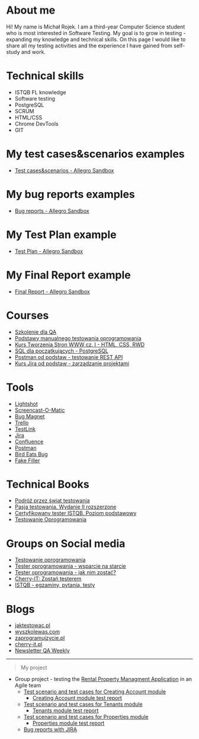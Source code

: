 # About me

Hi! My name is Michał Rojek. I am a third-year Computer Science student who is most interested in Software Testing. My goal is to grow in testing - expanding my knowledge and technical skills. On this page I would like to share all my testing activities and the experience I have gained from self-study and work.


# Technical skills

- ISTQB FL knowledge
- Software testing
- PostgreSQL
- SCRUM
- HTML/CSS
- Chrome DevTools
- GIT


# My test cases&scenarios examples

- [Test cases&scenarios - Allegro Sandbox](https://docs.google.com/spreadsheets/d/1UCYQ3prC0Z2_KKimK8HJKafI8uM0d1q7W_cdWrW3HDs/edit?usp=sharing)


# My bug reports examples

- [Bug reports - Allegro Sandbox](https://docs.google.com/spreadsheets/d/1XtsmHnSx4snaP7sJZNORmMw1KvXxsCVG28_KW9lUsaI/edit?usp=sharing)


# My Test Plan example

- [Test Plan - Allegro Sandbox](https://docs.google.com/document/d/1L6n1X6EVZlrOAsH5FTHoxmw7W-B_OU1uuR97Z0T-vKY/edit?usp=sharing)


# My Final Report example

- [Final Report - Allegro Sandbox](https://docs.google.com/document/d/1PmWp0WVgCoTZUi8ZRTu-MHuZU6oMFov9dNWUfUcIR3A/edit?usp=sharing)


# Courses

- [Szkolenie dla QA](https://szkoleniedlaqa.pl/szkolenie/)
- [Podstawy manualnego testowania oprogramowania](https://www.udemy.com/course/kurs-testowania-oprogramowania/)
- [Kurs Tworzenia Stron WWW cz. I - HTML, CSS, RWD](https://www.udemy.com/course/od-zera-do-front-end-developera-cz1/)
- [SQL dla początkujących - PostgreSQL](https://www.udemy.com/course/sql-dla-poczatkujacych-postgresql-z-podrecznikiem-pdf/)
- [Postman od podstaw - testowanie REST API](https://www.udemy.com/course/postman-od-podstaw-testowanie-rest-api/)
- [Kurs Jira od podstaw - zarządzanie projektami](https://www.udemy.com/course/kurs-jira-od-podstaw-zarzadzanie-projektami/)


# Tools

- [Lightshot](https://app.prntscr.com/pl/)
- [Screencast-O-Matic](https://screencast-o-matic.com/)
- [Bug Magnet](https://chrome.google.com/webstore/detail/bug-magnet/efhedldbjahpgjcneebmbolkalbhckfi?hl=pl)
- [Trello](https://trello.com/)
- [TestLink](https://bitnami.com/stack/testlink)
- [Jira](https://www.atlassian.com/software/jira)
- [Confluence](https://www.atlassian.com/software/confluence)
- [Postman](https://www.postman.com/)
- [Bird Eats Bug](https://birdeatsbug.com/)
- [Fake Filler](https://chrome.google.com/webstore/detail/fake-filler/bnjjngeaknajbdcgpfkgnonkmififhfo)


# Technical Books

- [Podróż przez świat testowania](https://www.funwithbugs.com/landingpage/juz_jest_dostepna/)
- [Pasja testowania. Wydanie II rozszerzone](https://helion.pl/ksiazki/pasja-testowania-wydanie-ii-rozszerzone-krzysztof-jadczyk,paste2.htm#format/d)
- [Certyfikowany tester ISTQB. Poziom podstawowy](https://helion.pl/ksiazki/certyfikowany-tester-istqb-poziom-podstawowy-adam-roman-lucjan-stapp,ctispp.htm#format/d)
- [Testowanie Oprogramowania](https://pwicherski.gitbook.io/testowanie-oprogramowania/)


# Groups on Social media

- [Testowanie oprogramowania](https://www.facebook.com/groups/TestowanieOprogramowania)
- [Tester oprogramowania - wsparcie na starcie](https://www.facebook.com/groups/testeroprogramowania)
- [Tester oprogramowania - jak nim zostać?](https://www.facebook.com/groups/jakzostactesterem/)
- [Cherry-IT: Zostań testerem](https://www.facebook.com/groups/2133784529983322/)
- [ISTQB - egzaminy, pytania, testy](https://www.facebook.com/groups/194288250951242)


# Blogs

- [jaktestowac.pl](https://jaktestowac.pl/)
- [wyszkolewas.com](https://www.wyszkolewas.com.pl/)
- [zaprogramujzycie.pl](https://zaprogramujzycie.pl/)
- [cherry-it.pl](http://cherry-it.pl/)
- [Newsletter QA Weekly](https://szkoleniedlaqa.pl/newsletter/)


***
> My project

- Group project - testing the [Rental Property Managment Application](https://app.systemobsluginajmu.pl) in an Agile team
  - [Test scenario and test cases for Creating Account module](https://drive.google.com/file/d/109h0lIUGu-Aj_eTkc2INiA2zuKkmxh2t/view?usp=sharing)
    - [Creating Account module test report](https://drive.google.com/file/d/1PBr3_KXh79xdpY87i8iFXUxOpPxVcnka/view?usp=sharing)
  - [Test scenario and test cases for Tenants module](https://drive.google.com/file/d/16b-iaFPc-DUfelGw2zo7MOqk6kultQ-M/view?usp=sharing)
    - [Tenants module test report](https://drive.google.com/file/d/1LZC8YSzoAMNWQXQ5rrj4l6vr4oRZ3SXw/view?usp=sharing)
  - [Test scenario and test cases for Properties module](https://drive.google.com/file/d/13iAAldCt1lNJ63OcUQsTyCNQGSYW5f8M/view?usp=sharing)
    - [Properties module test report](https://drive.google.com/file/d/1Q-NepHtQYTuVAEqWP2xxEiIL9opPe0BT/view?usp=sharing)
  - [Bug reports with JIRA](https://drive.google.com/file/d/1W_K-Uz3qdBnP9_pXVizfsQo9w4Lj8NGq/view?usp=sharing)
